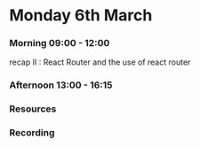 # Monday 6th March

### Morning 09:00 - 12:00
 recap II : React Router and the use of react router

### Afternoon 13:00 - 16:15



### Resources



### Recording
